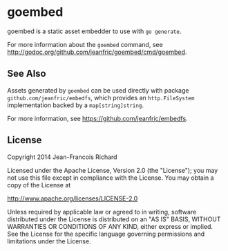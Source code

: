 goembed
=======

goembed is a static asset embedder to use with `go generate`.

For more information about the `goembed` command, see
http://godoc.org/github.com/jeanfric/goembed/cmd/goembed.

See Also
--------

Assets generated by `goembed` can be used directly with package
`github.com/jeanfric/embedfs`, which provides an `http.FileSystem`
implementation backed by a `map[string]string`.

For more information, see https://github.com/jeanfric/embedfs.

License
-------

Copyright 2014 Jean-Francois Richard

Licensed under the Apache License, Version 2.0 (the "License");
you may not use this file except in compliance with the License.
You may obtain a copy of the License at

   http://www.apache.org/licenses/LICENSE-2.0

Unless required by applicable law or agreed to in writing, software
distributed under the License is distributed on an "AS IS" BASIS,
WITHOUT WARRANTIES OR CONDITIONS OF ANY KIND, either express or implied.
See the License for the specific language governing permissions and
limitations under the License.
